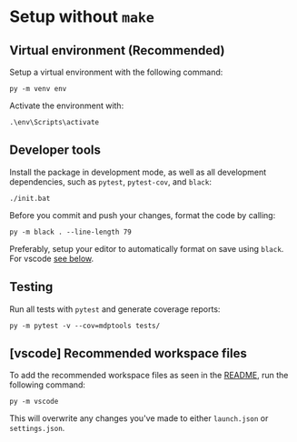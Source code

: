 # Setup without `make`


## Virtual environment (Recommended)

Setup a virtual environment with the following command:

```console
py -m venv env
```

Activate the environment with:

```console
.\env\Scripts\activate
```


## Developer tools

Install the package in development mode, as well as all development dependencies, such as `pytest`, `pytest-cov`, and `black`:

```console
./init.bat
```

Before you commit and push your changes, format the code by calling:

```console
py -m black . --line-length 79
```

Preferably, setup your editor to automatically format on save using `black`. For vscode [see below](#vscode-recommended-workspace-files).


## Testing

Run all tests with `pytest` and generate coverage reports:

```console
py -m pytest -v --cov=mdptools tests/
```


## \[vscode\] Recommended workspace files

To add the recommended workspace files as seen in the [README](../README.md#workspace-settings), run the following command:

```console
py -m vscode
```

This will overwrite any changes you've made to either `launch.json` or `settings.json`.

